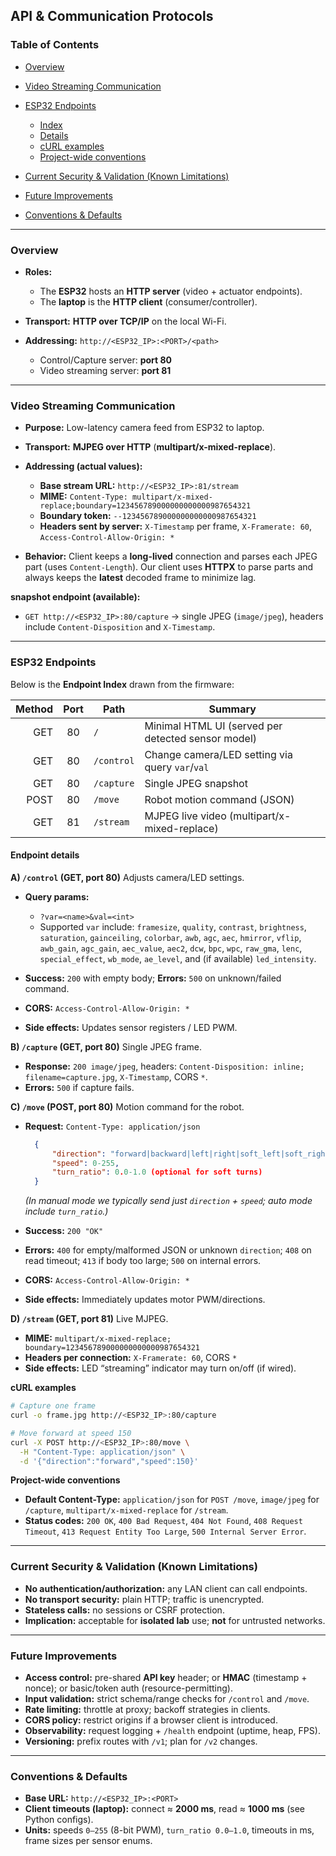 ## API & Communication Protocols

### Table of Contents

* [Overview](#overview)
* [Video Streaming Communication](#video-streaming-communication)
* [ESP32 Endpoints](#esp32-endpoints)

  * [Index](#endpoint-index)
  * [Details](#endpoint-details)
  * [cURL examples](#curl-examples)
  * [Project-wide conventions](#project-wide-conventions)
* [Current Security & Validation (Known Limitations)](#current-security--validation-known-limitations)
* [Future Improvements](#future-improvements)
* [Conventions & Defaults](#conventions--defaults)

---

### Overview

* **Roles:**
    - The **ESP32** hosts an **HTTP server** (video + actuator endpoints).
    - The **laptop** is the **HTTP client** (consumer/controller).
* **Transport:** **HTTP over TCP/IP** on the local Wi-Fi.
* **Addressing:** `http://<ESP32_IP>:<PORT>/<path>`

  * Control/Capture server: **port 80**
  * Video streaming server: **port 81**

---

### Video Streaming Communication

* **Purpose:** Low-latency camera feed from ESP32 to laptop.
* **Transport:** **MJPEG over HTTP** (**multipart/x-mixed-replace**).
* **Addressing (actual values):**

  * **Base stream URL:** `http://<ESP32_IP>:81/stream`
  * **MIME:** `Content-Type: multipart/x-mixed-replace;boundary=123456789000000000000987654321`
  * **Boundary token:** `--123456789000000000000987654321`
  * **Headers sent by server:** `X-Timestamp` per frame, `X-Framerate: 60`, `Access-Control-Allow-Origin: *`
* **Behavior:** Client keeps a **long-lived** connection and parses each JPEG part (uses `Content-Length`). Our client uses **HTTPX** to parse parts and always keeps the **latest** decoded frame to minimize lag.

**snapshot endpoint (available):**

* `GET http://<ESP32_IP>:80/capture` → single JPEG (`image/jpeg`), headers include `Content-Disposition` and `X-Timestamp`.

---

### ESP32 Endpoints

Below is the **Endpoint Index** drawn from the firmware:

| Method | Port | Path       | Summary                                            |
| -----: | :--: | ---------- | -------------------------------------------------- |
|    GET |  80  | `/`        | Minimal HTML UI (served per detected sensor model) |
|    GET |  80  | `/control` | Change camera/LED setting via query `var`/`val`    |
|    GET |  80  | `/capture` | Single JPEG snapshot                               |
|   POST |  80  | `/move`    | Robot motion command (JSON)                        |
|    GET |  81  | `/stream`  | MJPEG live video (multipart/x-mixed-replace)       |

#### Endpoint details

**A) `/control` (GET, port 80)**
Adjusts camera/LED settings.

* **Query params:**

  * `?var=<name>&val=<int>`
  * Supported `var` include: `framesize`, `quality`, `contrast`, `brightness`, `saturation`, `gainceiling`, `colorbar`, `awb`, `agc`, `aec`, `hmirror`, `vflip`, `awb_gain`, `agc_gain`, `aec_value`, `aec2`, `dcw`, `bpc`, `wpc`, `raw_gma`, `lenc`, `special_effect`, `wb_mode`, `ae_level`, and (if available) `led_intensity`.
* **Success:** `200` with empty body; **Errors:** `500` on unknown/failed command.
* **CORS:** `Access-Control-Allow-Origin: *`
* **Side effects:** Updates sensor registers / LED PWM.

**B) `/capture` (GET, port 80)**
Single JPEG frame.

* **Response:** `200 image/jpeg`, headers: `Content-Disposition: inline; filename=capture.jpg`, `X-Timestamp`, CORS `*`.
* **Errors:** `500` if capture fails.

**C) `/move` (POST, port 80)**
Motion command for the robot.

* **Request:** `Content-Type: application/json`

  ```json
    {
        "direction": "forward|backward|left|right|soft_left|soft_right|pivot_left|pivot_right|stop",
        "speed": 0-255,
        "turn_ratio": 0.0-1.0 (optional for soft turns)
    }
  ```

  *(In manual mode we typically send just `direction` + `speed`; auto mode include `turn_ratio`.)*
* **Success:** `200 "OK"`
* **Errors:** `400` for empty/malformed JSON or unknown `direction`; `408` on read timeout; `413` if body too large; `500` on internal errors.
* **CORS:** `Access-Control-Allow-Origin: *`
* **Side effects:** Immediately updates motor PWM/directions.

**D) `/stream` (GET, port 81)**
Live MJPEG.

* **MIME:** `multipart/x-mixed-replace; boundary=123456789000000000000987654321`
* **Headers per connection:** `X-Framerate: 60`, CORS `*`
* **Side effects:** LED “streaming” indicator may turn on/off (if wired).

**cURL examples**

```bash
# Capture one frame
curl -o frame.jpg http://<ESP32_IP>:80/capture

# Move forward at speed 150
curl -X POST http://<ESP32_IP>:80/move \
  -H "Content-Type: application/json" \
  -d '{"direction":"forward","speed":150}'
```

**Project-wide conventions**

* **Default Content-Type:** `application/json` for `POST /move`, `image/jpeg` for `/capture`, `multipart/x-mixed-replace` for `/stream`.
* **Status codes:** `200 OK`, `400 Bad Request`, `404 Not Found`, `408 Request Timeout`, `413 Request Entity Too Large`, `500 Internal Server Error`.

---

### Current Security & Validation (Known Limitations)

* **No authentication/authorization:** any LAN client can call endpoints.
* **No transport security:** plain HTTP; traffic is unencrypted.
* **Stateless calls:** no sessions or CSRF protection.
* **Implication:** acceptable for **isolated lab** use; **not** for untrusted networks.

---

### Future Improvements

* **Access control:** pre-shared **API key** header; or **HMAC** (timestamp + nonce); or basic/token auth (resource-permitting).
* **Input validation:** strict schema/range checks for `/control` and `/move`.
* **Rate limiting:** throttle at proxy; backoff strategies in clients.
* **CORS policy:** restrict origins if a browser client is introduced.
* **Observability:** request logging + `/health` endpoint (uptime, heap, FPS).
* **Versioning:** prefix routes with `/v1`; plan for `/v2` changes.

---

### Conventions & Defaults

* **Base URL:** `http://<ESP32_IP>:<PORT>`
* **Client timeouts (laptop):** connect ≈ **2000 ms**, read ≈ **1000 ms** (see Python configs).
* **Units:** speeds `0–255` (8-bit PWM), `turn_ratio 0.0–1.0`, timeouts in ms, frame sizes per sensor enums.


